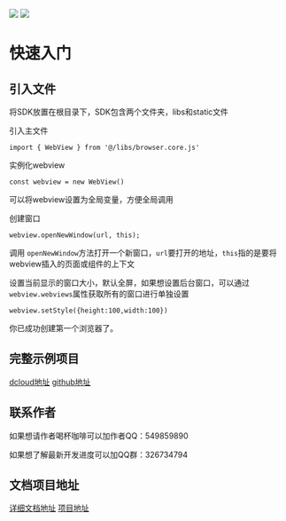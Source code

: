 ![](https://img.shields.io/badge/license-MIT-green)  ![](https://img.shields.io/badge/version-1.0.5-red)
# 快速入门

## 引入文件

将SDK放置在根目录下，SDK包含两个文件夹，libs和static文件

引入主文件
```
import { WebView } from '@/libs/browser.core.js'
```

实例化webview

```
const webview = new WebView()
```

可以将webview设置为全局变量，方便全局调用

创建窗口

```
webview.openNewWindow(url, this);
```

调用 ``` openNewWindow ```方法打开一个新窗口，``` url ```要打开的地址，``` this ```指的是要将webview插入的页面或组件的上下文

设置当前显示的窗口大小，默认全屏，如果想设置后台窗口，可以通过```webview.webviews```属性获取所有的窗口进行单独设置
``` 
webview.setStyle({height:100,width:100})

```
你已成功创建第一个浏览器了。

## 完整示例项目
[dcloud地址](https://ext.dcloud.net.cn/plugin?id=16594)
[github地址](https://github.com/SHEE94/UnibrowserScript3)

## 联系作者

 如果想请作者喝杯咖啡可以加作者QQ：549859890
 
 如果想了解最新开发进度可以加QQ群：326734794

## 文档项目地址
[详细文档地址](https://github.com/SHEE94/UnibrowserCore/wiki)
[项目地址](https://github.com/SHEE94/UnibrowserCore)